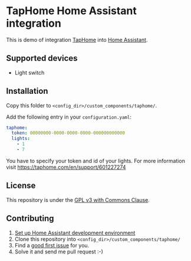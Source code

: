 # TapHome Home Assistant integration

This is demo of integration [TapHome](https://taphome.com/CZ/home) into [Home Assistant](https://www.home-assistant.io).

## Supported devices
- Light switch

## Installation

Copy this folder to `<config_dir>/custom_components/taphome/`.

Add the following entry in your `configuration.yaml`:

```yaml
taphome:
  token: 00000000-0000-0000-0000-000000000000
  lights:
    - 1
    - 7
```

You have to specify your token and id of your lights. For more information visit https://taphome.com/en/support/601227274

## License
This repository is under the [GPL v3 with Commons Clause](https://github.com/martindybal/taphome-homeassistant/blob/main/LICENSE.md).

## Contributing
1. [Set up Home Assistant development environment](https://developers.home-assistant.io/docs/development_environment)
1. Clone this repository into `<config_dir>/custom_components/taphome/`
1. Find a [good first issue](https://github.com/martindybal/taphome-homeassistant/issues?q=is%3Aissue+is%3Aopen+label%3A"good+first+issue") for you.
1. Solve it and send me pull request :-)